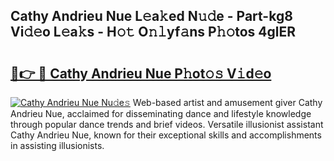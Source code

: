 ## Cathy Andrieu Nue L𝚎a𝚔ed N𝚞𝚍e - Part-kg8 Vi𝚍𝚎o L𝚎a𝚔s - H𝚘𝚝 O𝚗𝚕yf𝚊ns P𝚑𝚘tos 4glER

# <h2><a href="http://kf3lpkh.oniu.top/?m=Cathy+Andrieu+Nue">🔗👉 🔴 Cathy Andrieu Nue P𝚑ot𝚘𝚜 V𝚒d𝚎o</a></h2>

[![Cathy Andrieu Nue Nu𝚍e𝚜](https://i.imgur.com/0qMVB7G.gif)](http://kf3lpkh.oniu.top/?m=Cathy+Andrieu+Nue)
Web-based artist and amusement giver Cathy Andrieu Nue, acclaimed for disseminating dance and lifestyle knowledge through popular dance trends and brief videos. Versatile illusionist assistant Cathy Andrieu Nue, known for their exceptional skills and accomplishments in assisting illusionists.  
